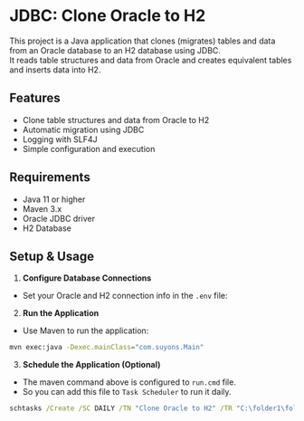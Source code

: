 # JDBC: Clone Oracle to H2

This project is a Java application that clones (migrates) tables and data from an Oracle database to an H2 database using JDBC.  
It reads table structures and data from Oracle and creates equivalent tables and inserts data into H2.

## Features

- Clone table structures and data from Oracle to H2
- Automatic migration using JDBC
- Logging with SLF4J
- Simple configuration and execution

## Requirements

- Java 11 or higher
- Maven 3.x
- Oracle JDBC driver
- H2 Database

## Setup & Usage

1. **Configure Database Connections**

- Set your Oracle and H2 connection info in the `.env` file:

2. **Run the Application**

- Use Maven to run the application:

```bash
mvn exec:java -Dexec.mainClass="com.suyons.Main"
```

3. **Schedule the Application (Optional)**

- The maven command above is configured to `run.cmd` file.
- So you can add this file to `Task Scheduler` to run it daily.

```cmd
schtasks /Create /SC DAILY /TN "Clone Oracle to H2" /TR "C:\folder1\folder2\run.cmd" /ST 05:00
```
